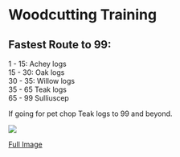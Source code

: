 # Woodcutting Training

## Fastest Route to 99:

1 - 15: Achey logs  
15 - 30: Oak logs  
30 - 35: Willow logs  
35 - 65 Teak logs  
65 - 99 Sulliuscep

If going for pet chop Teak logs to 99 and beyond.

![](../../.gitbook/assets/woodcuttingxp.png)

[Full Image](https://i.imgur.com/fVG81BQ.png)



